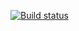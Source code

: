 [![Build status](https://ci.appveyor.com/api/projects/status/6t2txu507f1xeyxa?svg=true)](https://ci.appveyor.com/project/Secktant/testingapiandci)
